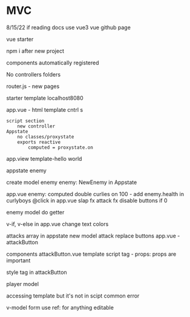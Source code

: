 # MVC

8/15/22
if reading docs use vue3
vue github page

vue starter

npm i after new project

components automatically registered

No controllers folders

router.js - new pages

starter template localhost8080

app.vue - html template
    cntrl s

    script section
        new controller
    Appstate
        no classes/proxystate
        exports reactive
            computed = proxystate.on


app.view
    template-hello world

appstate
    enemy

create model enemy
    enemy: NewEnemy in Appstate

app.vue
    enemy: computed
    double curlies on 100 - add enemy.health in curlyboys
    <!-- <img src- use colon to bind enemy img -->
    @click in app.vue
    slap fx
    attack fx
    disable buttons if 0

enemy model do getter

v-if, v-else in app.vue
change text colors

attacks array in appstate
new model attack
    replace buttons app.vue - attackButton

components attackButton.vue
    template 
    script tag - props:
props are important

style tag in attackButton

player model

accessing template but it's not in scipt
    common error

v-model form
use ref: for anything editable